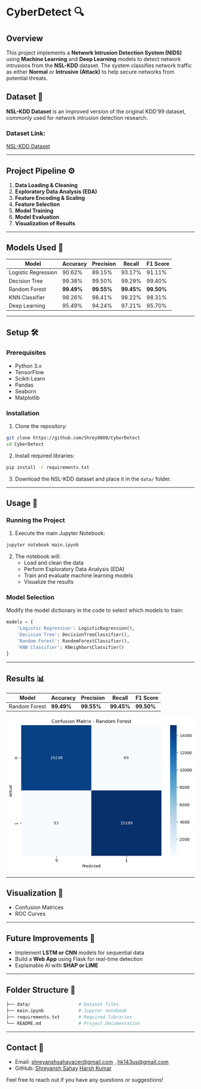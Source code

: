 # CyberDetect 🔍

## Overview
This project implements a **Network Intrusion Detection System (NIDS)** using **Machine Learning** and **Deep Learning** models to detect network intrusions from the **NSL-KDD** dataset. The system classifies network traffic as either **Normal** or **Intrusive (Attack)** to help secure networks from potential threats.

## Dataset 📄
**NSL-KDD Dataset** is an improved version of the original KDD'99 dataset, commonly used for network intrusion detection research.

### Dataset Link:
[NSL-KDD Dataset](https://www.kaggle.com/datasets/hassan06/nslkdd)

---

## Project Pipeline ⚙️
1. **Data Loading & Cleaning**
2. **Exploratory Data Analysis (EDA)**
3. **Feature Encoding & Scaling**
4. **Feature Selection**
5. **Model Training**
6. **Model Evaluation**
7. **Visualization of Results**

---

## Models Used 🧠
| Model               | Accuracy | Precision | Recall | F1 Score |
|------------------|----------|-----------|-------|----------|
| Logistic Regression | 90.62%  | 89.15%    | 93.17% | 91.11%   |
| Decision Tree      | 99.38%  | 99.50%    | 99.29% | 99.40%   |
| Random Forest     | **99.49%** | **99.55%** | **99.45%** | **99.50%** |
| KNN Classifier    | 98.26%  | 98.41%    | 98.22% | 98.31%   |
| Deep Learning     | 95.49%  | 94.24%    | 97.21% | 95.70%   |

---

## Setup 🛠️
### Prerequisites
- Python 3.x
- TensorFlow
- Scikit-Learn
- Pandas
- Seaborn
- Matplotlib

### Installation
1. Clone the repository:
```bash
git clone https://github.com/Shrey0808/CyberDetect
cd CyberDetect
```

2. Install required libraries:
```bash
pip install -r requirements.txt
```

3. Download the NSL-KDD dataset and place it in the `data/` folder.

---

## Usage 🚀
### Running the Project
1. Execute the main Jupyter Notebook:
```bash
jupyter notebook main.ipynb
```

2. The notebook will:
   - Load and clean the data
   - Perform Exploratory Data Analysis (EDA)
   - Train and evaluate machine learning models
   - Visualize the results

### Model Selection
Modify the model dictionary in the code to select which models to train:
```python
models = {
    'Logistic Regression': LogisticRegression(),
    'Decision Tree': DecisionTreeClassifier(),
    'Random Forest': RandomForestClassifier(),
    'KNN Classifier': KNeighborsClassifier()
}
```

---

## Results 📊
| Model         | Accuracy | Precision | Recall | F1 Score |
|--------------|----------|-----------|-------|----------|
| Random Forest | **99.49%** | **99.55%** | **99.45%** | **99.50%** |

![Confusion Matrix](confusion_matrix.png)

---

## Visualization 📌
- Confusion Matrices
- ROC Curves
---

## Future Improvements 🚀
- Implement **LSTM or CNN** models for sequential data
- Build a **Web App** using Flask for real-time detection
- Explainable AI with **SHAP or LIME**

---

## Folder Structure 📁
```bash
├── data/                  # Dataset files
├── main.ipynb             # Jupyter notebook
├── requirements.txt       # Required libraries
└── README.md              # Project Documentation
```

---

## Contact 📧
- Email: shreyanshsahayacer@gmail.com , hk143us@gmail.com 
- GitHub: [Shreyansh Sahay](https://github.com/Shrey0808)
          [Harsh Kumar](https://github.com/hrsh-kmr)
  
Feel free to reach out if you have any questions or suggestions!

